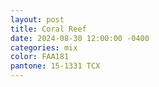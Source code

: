 ```yaml
---
layout: post
title: Coral Reef
date: 2024-08-30 12:00:00 -0400
categories: mix
color: FAA181
pantone: 15-1331 TCX
---
```

